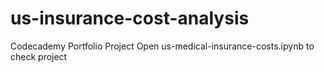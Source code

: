 # us-insurance-cost-analysis
 Codecademy Portfolio Project
 Open us-medical-insurance-costs.ipynb to check project
